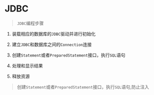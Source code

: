 # JDBC

> ``JDBC``编程步骤 

1. 装载相应的数据库的``JDBC``驱动并进行初始化

2. 建立``JDBC``和数据库之间的``Connection``连接

3. 创建``Statement``或者``PreparedStatement``接口，执行``SQL``语句

4. 处理和显示结果

5. 释放资源


> 创建``Statement``或者``PreparedStatement``接口，执行``SQL``语句,防止注入

